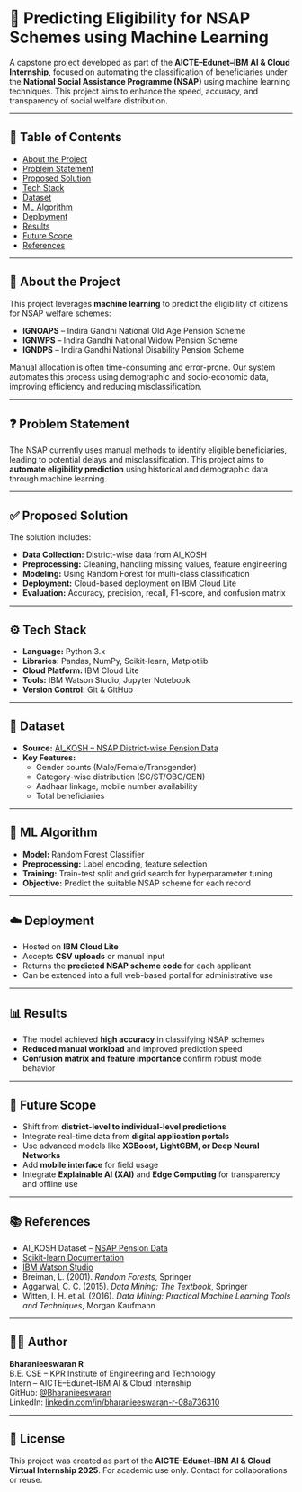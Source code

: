 # 🧠 Predicting Eligibility for NSAP Schemes using Machine Learning

A capstone project developed as part of the **AICTE–Edunet–IBM AI & Cloud Internship**, focused on automating the classification of beneficiaries under the **National Social Assistance Programme (NSAP)** using machine learning techniques. This project aims to enhance the speed, accuracy, and transparency of social welfare distribution.

---

## 📌 Table of Contents

- [About the Project](#about-the-project)
- [Problem Statement](#problem-statement)
- [Proposed Solution](#proposed-solution)
- [Tech Stack](#tech-stack)
- [Dataset](#dataset)
- [ML Algorithm](#ml-algorithm)
- [Deployment](#deployment)
- [Results](#results)
- [Future Scope](#future-scope)
- [References](#references)

---

## 📝 About the Project

This project leverages **machine learning** to predict the eligibility of citizens for NSAP welfare schemes:
- **IGNOAPS** – Indira Gandhi National Old Age Pension Scheme
- **IGNWPS** – Indira Gandhi National Widow Pension Scheme
- **IGNDPS** – Indira Gandhi National Disability Pension Scheme

Manual allocation is often time-consuming and error-prone. Our system automates this process using demographic and socio-economic data, improving efficiency and reducing misclassification.

---

## ❓ Problem Statement

The NSAP currently uses manual methods to identify eligible beneficiaries, leading to potential delays and misclassification. This project aims to **automate eligibility prediction** using historical and demographic data through machine learning.

---

## ✅ Proposed Solution

The solution includes:
- **Data Collection:** District-wise data from AI_KOSH
- **Preprocessing:** Cleaning, handling missing values, feature engineering
- **Modeling:** Using Random Forest for multi-class classification
- **Deployment:** Cloud-based deployment on IBM Cloud Lite
- **Evaluation:** Accuracy, precision, recall, F1-score, and confusion matrix

---

## ⚙️ Tech Stack

- **Language:** Python 3.x  
- **Libraries:** Pandas, NumPy, Scikit-learn, Matplotlib  
- **Cloud Platform:** IBM Cloud Lite  
- **Tools:** IBM Watson Studio, Jupyter Notebook  
- **Version Control:** Git & GitHub

---

## 📂 Dataset

- **Source:** [AI_KOSH – NSAP District-wise Pension Data](https://aikosh.indiaai.gov.in/web/datasets/details/district_wise_pension_data_under_the_national_social_assistance_programme_nsap_1.html)
- **Key Features:**
  - Gender counts (Male/Female/Transgender)
  - Category-wise distribution (SC/ST/OBC/GEN)
  - Aadhaar linkage, mobile number availability
  - Total beneficiaries

---

## 🧠 ML Algorithm

- **Model:** Random Forest Classifier  
- **Preprocessing:** Label encoding, feature selection  
- **Training:** Train-test split and grid search for hyperparameter tuning  
- **Objective:** Predict the suitable NSAP scheme for each record  

---

## ☁️ Deployment

- Hosted on **IBM Cloud Lite**
- Accepts **CSV uploads** or manual input
- Returns the **predicted NSAP scheme code** for each applicant
- Can be extended into a full web-based portal for administrative use

---

## 📊 Results

- The model achieved **high accuracy** in classifying NSAP schemes
- **Reduced manual workload** and improved prediction speed
- **Confusion matrix and feature importance** confirm robust model behavior

---

## 🚀 Future Scope

- Shift from **district-level to individual-level predictions**
- Integrate real-time data from **digital application portals**
- Use advanced models like **XGBoost, LightGBM, or Deep Neural Networks**
- Add **mobile interface** for field usage
- Integrate **Explainable AI (XAI)** and **Edge Computing** for transparency and offline use

---

## 📚 References

- AI_KOSH Dataset – [NSAP Pension Data](https://aikosh.indiaai.gov.in/)
- [Scikit-learn Documentation](https://scikit-learn.org/stable/)
- [IBM Watson Studio](https://www.ibm.com/cloud/watson-studio)
- Breiman, L. (2001). *Random Forests*, Springer
- Aggarwal, C. C. (2015). *Data Mining: The Textbook*, Springer
- Witten, I. H. et al. (2016). *Data Mining: Practical Machine Learning Tools and Techniques*, Morgan Kaufmann

---

## 🙋‍♂️ Author

**Bharanieeswaran R**  
B.E. CSE – KPR Institute of Engineering and Technology  
Intern – AICTE–Edunet–IBM AI & Cloud Internship  
GitHub: [@Bharanieeswaran](https://github.com/Bharanieeswaran)  
LinkedIn: [linkedin.com/in/bharanieeswaran-r-08a736310](https://www.linkedin.com/in/bharanieeswaran-r-08a736310/)

---

## 📌 License

This project was created as part of the **AICTE–Edunet–IBM AI & Cloud Virtual Internship 2025**. For academic use only. Contact for collaborations or reuse.
